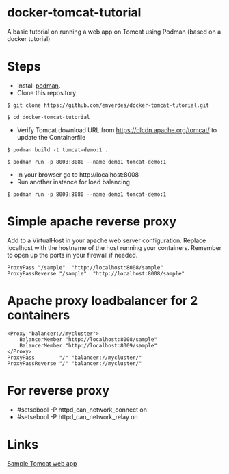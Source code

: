 # docker-tomcat-tutorial
A basic tutorial on running a web app on Tomcat using Podman (based on a docker tutorial)

# Steps
* Install [podman](https://podman.io/getting-started/installation).
* Clone this repository  
```
$ git clone https://github.com/emverdes/docker-tomcat-tutorial.git

$ cd docker-tomcat-tutorial
```
* Verify Tomcat download URL from https://dlcdn.apache.org/tomcat/ to update the Containerfile
```
$ podman build -t tomcat-demo:1 .

$ podman run -p 8008:8080 --name demo1 tomcat-demo:1
```
* In your browser go to http://localhost:8008
* Run another instance for load balancing
``` 
$ podman run -p 8009:8080 --name demo1 tomcat-demo:1
```
# Simple apache reverse proxy
Add to a VirtualHost in your apache web server configuration.
Replace localhost with the hostname of the host running your containers.
Remember to open up the ports in your firewall if needed.

```
ProxyPass "/sample"  "http://localhost:8008/sample"
ProxyPassReverse "/sample"  "http://localhost:8008/sample"
```

# Apache proxy loadbalancer for 2 containers
```
<Proxy "balancer://mycluster">
    BalancerMember "http://localhost:8008/sample"
    BalancerMember "http://localhost:8009/sample"
</Proxy>
ProxyPass        "/" "balancer://mycluster/"
ProxyPassReverse "/" "balancer://mycluster/"
```

# For reverse proxy
* #setsebool -P httpd_can_network_connect on
* #setsebool -P httpd_can_network_relay on


# Links
[Sample Tomcat web app](https://tomcat.apache.org/tomcat-8.0-doc/appdev/sample/)
